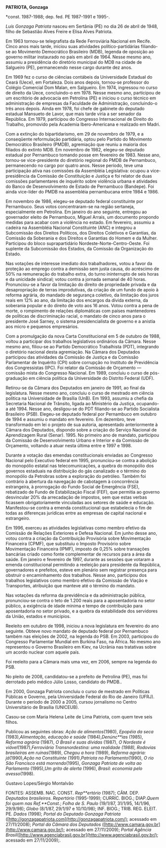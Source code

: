 **PATRIOTA, Gonzaga**

\*const. 1987-1988; dep. fed. PE 1987-1991 e 1995-.

*Luís Gonzaga Patriota* nasceu em Sertânia (PE) no dia 26 de abril de
1948, filho de Sebastião Alves Freire e Elisa Alves Patriota.

Em 1963 tornou-se telegrafista da Rede Ferroviária Nacional em Recife.
Cinco anos mais tarde, iniciou suas atividades político-partidárias
filiando-se ao Movimento Democrático Brasileiro (MDB), legenda de
oposição ao governo militar instaurado no país em abril de 1964. Nesse
mesmo ano, assumiu a presidência do diretório municipal do MDB na cidade
de Salgueiro (PE), permanecendo nesse cargo durante dez anos.

Em 1969 fez o curso de ciências contábeis da Universidade Estadual do
Ceará (Uece), em Fortaleza. Dois anos depois, tornou-se professor do
Colégio Comercial Dom Malan, em Salgueiro. Em 1974, ingressou no curso
de direito da Uece, concluindo-o em 1978. Nesse mesmo ano, participou de
um escritório de advocacia em Petrolina (PE) e iniciou o curso técnico
em administração de empresas da Faculdade de Administração, concluindo-o
três anos depois. Ainda em 1978, foi chefe de gabinete do deputado
estadual Mansueto de Lavor, que mais tarde viria a ser senador da
República. Em 1979, participou do Congresso Internacional de Direito do
Trabalho, promovido pela Academia Ibero-Americana e realizado em Madri.

Com a extinção do bipartidarismo, em 29 de novembro de 1979, e a
conseqüente reformulação partidária, optou pelo Partido do Movimento
Democrático Brasileiro (PMDB), agremiação que reuniu a maioria dos
filiados do extinto MDB. Em novembro de 1982, elegeu-se deputado
estadual por Pernambuco tomando posse em fevereiro de 1983. Nesse ano,
tornou-se vice-presidente do diretório regional do PMDB de Pernambuco,
permanecendo no cargo por quatro anos. Nesse período, teve uma
participação ativa nas comissões da Assembléia Legislativa: ocupou a
vice-presidência da Comissão de Constituição e Justiça e foi relator de
duas comissões parlamentares de inquérito sobre violência urbana e
atividades do Banco de Desenvolvimento de Estado de Pernambuco
(Bandepe). Foi ainda vice-líder do PMDB na assembléia pernambucana entre
1984 e 1986.

Em novembro de 1986, elegeu-se deputado federal constituinte por
Pernambuco. Seus votos concentraram-se na região sertaneja,
especialmente em Petrolina. Em janeiro do ano seguinte, entregou ao
governador eleito de Pernambuco, Miguel Arrais, um documento propondo
medidas para acabar com a violência no estado. Em fevereiro, assumiu a
cadeira na Assembléia Nacional Constituinte (ANC) e integrou a
Subcomissão dos Direitos Políticos, dos Direitos Coletivos e Garantias,
da Comissão da Soberania e dos Direitos e Garantias do Homem e da
Mulher. Participou do bloco suprapartidário Nordeste-Norte-Centro-Oeste.
Foi suplente da Subcomissão dos Estados, da Comissão da Organização do
Estado.

Nas votações de interesse imediato dos trabalhadores, votou a favor da
proteção ao emprego contra a demissão sem justa causa, do acréscimo de
50% na remuneração do trabalho extra, do turno ininterrupto de seis
horas e da unicidade sindical; votou contra a jornada semanal de 40
horas. Pronunciou-se a favor da limitação do direito de propriedade
privada e da desapropriação de terras improdutivas, da criação de um
fundo de apoio à reforma agrária, do mandado de segurança coletivo, da
limitação dos juros reais em 12% ao ano, da limitação dos encargos da
dívida externa, da soberania popular e do direito de voto aos 16 anos.
Votou contra a pena de morte, o rompimento de relações diplomáticas com
países mantenedores de políticas de discriminação racial, o mandato de
cinco anos para o presidente José Sarney, o sistema presidencialista de
governo e a anistia aos micro e pequenos empresários.

Com a promulgação da nova Carta Constitucional em 5 de outubro de 1988,
voltou a participar dos trabalhos legislativos ordinários da Câmara.
Nesse mesmo ano, filiou-se ao Partido Democrático Trabalhista (PDT),
integrando o diretório nacional desta agremiação. Na Câmara dos
Deputados participou das atividades da Comissão de Justiça e da Comissão
Parlamentar de Inquérito (CPI) sobre corrupção no Instituto de
Previdência dos Congressistas (IPC). Foi relator da Comissão de
Orçamento — comissão mista do Congresso Nacional. Em 1989, concluiu o
curso de pós-graduação em ciência política da Universidade do Distrito
Federal (UDF).

Retirou-se da Câmara dos Deputados em janeiro de 1991, ao final da
legislatura. Nesse mesmo ano, concluiu o curso de mestrado em ciência
política na Universidade de Brasília (UnB). Em 1993, assumiu a chefia da
Secretaria Nacional de Trânsito, ligada ao Ministério da Justiça,
ocupando-a até 1994. Nesse ano, desligou-se do PDT filiando-se ao
Partido Socialista Brasileiro (PSB). Elegeu-se deputado federal por
Pernambuco em outubro de 1994 e assumiu o mandato em fevereiro. Em
dezembro, teve transformado em lei o projeto de sua autoria, apresentado
anteriormente à Câmara dos Deputados, dispondo sobre a criação do
Serviço Nacional de Aprendizagem Rural (Senar). 1995. No primeiro ano de
mandato, participou da Comissão de Desenvolvimento Urbano e Interior e
da Comissão de Orçamento, voltando a atuar nesta última entre e 1997 e
1998.

Durante a votação das emendas constitucionais enviadas ao Congresso
Nacional pelo Executivo federal em 1995, pronunciou-se contra a abolição
do monopólio estatal nas telecomunicações, a quebra do monopólio dos
governos estaduais na distribuição do gás canalizado e o término do
monopólio da Petrobras sobre a exploração do petróleo. Também foi
contrário à abertura da navegação de cabotagem à concorrência
estrangeira, à prorrogação do Fundo Social de Emergência (FSE),
rebatizado de Fundo de Estabilização Fiscal (FEF), que permitia ao
governo desvincular 20% da arrecadação de impostos, sem que estas verbas
ficassem obrigatoriamente vinculadas aos setores de saúde e educação.
Manifestou-se contra a emenda constitucional que estabelecia o fim de
todas as diferenças jurídicas entre as empresas de capital nacional e
estrangeiro.

Em 1996, exerceu as atividades legislativas como membro efetivo da
Comissão de Relações Exteriores e Defesa Nacional. Em junho desse ano,
votou contra a criação da Contribuição Provisória sobre Movimentação
Financeira (CPMF), que substituiu o Imposto Provisório sobre
Movimentação Financeira (IPMF), imposto de 0,25% sobre transações
bancárias criado como fonte complementar de recursos para a área da
saúde. Em janeiro e fevereiro de 1997, durante as sessões que votaram a
emenda constitucional permitindo a reeleição para presidente da
República, governadores e prefeitos, esteve em plenário sem registrar
presença para obstruir o encaminhamento dos trabalhos. Nesse ano,
participou dos trabalhos legislativos como membro efetivo da Comissão de
Viação e Transportes, atribuição que manteve até o término do mandato.

Nas votações da reforma da previdência e da administração pública,
pronunciou-se contra o teto de 1.200 reais para a aposentadoria no setor
público, a exigência de idade mínima e tempo de contribuição para
aposentadoria no setor privado, e a quebra da estabilidade dos
servidores da União, estados e municípios.

Reeleito em outubro de 1998, iniciou a nova legislatura em fevereiro do
ano seguinte. Obteve novo mandato de deputado federal por Pernambuco
também nas eleições de 2002, na legenda do PSB. Em 2003, participou do
Congresso Parlamentar Mundial em Burkina Faso, na África. No mesmo ano
representou o Governo Brasileiro em Kiev, na Ucrânia nas tratativas
sobre um acordo nuclear com aquele país.

Foi reeleito para a Câmara mais uma vez, em 2006, sempre na legenda do
PSB.

No pleito de 2008, candidatou-se a prefeito de Petrolina (PE), mas foi
derrotado pelo médico Júlio Losso, candidato do PMDB..

Em 2000, Gonzaga Patriota concluiu o curso de mestrado em Políticas
Públicas e Governo, pela Universidade Federal do Rio de Janeiro (UFRJ).
Durante o período de 2000 a 2005, cursou jornalismo no Centro
Universitário de Brasília (UNICEUB).

Casou-se com Maria Helena Leite de Lima Patriota, com quem teve seis
filhos.

Publicou as seguintes obras: *Ação de alimentos*(1980), *Epopéia da
seca* (1983),*Alimentação, educação e saúde* (1984),*Denúnc**ias*
(1985), *Reforma agrária* (1987), *O Brasil e suas dívidas* (1987), *O
Nordeste é viável*(1987),*Ferroviária Transnordestina: uma realidade
(1988), Rodovias brasileiras em ruínas*(1989), *Chegou a hora* (1989),
*Reforma agrária: já*(1990),*Ação na Constituinte* (1991),*Patriota no
Parlamento*(1990), *O rio São Francisco está morrendo*(1995), *Gonzaga
Patriota de volta ao Parlamento* (1995),*Um grito de alerta* (1996),
*Brasil: economia pelo avesso*(1998).

Gustavo Lopes/Sérgio Montalvão

FONTES: ASSEMB. NAC. CONST. *Rep**ertório* (1987); CÂM. DEP. *Deputados
brasileiros. Repertório* (1995-1999); CURRIC. BIOG.; DIAP.*Quem foi quem
nas Ref.**Const.*; *Folha de S. Paulo* (19/1/87, 31/1/95, 14/1/96,
29/9/98); *Globo* (8/1/87, 29/1/97 e 10/10/98); INF. BIOG.; TRIB. REG.
ELEIT. PE. *Dados* (1998); *Portal do Deputado Gonzaga Patriota*
([http://gonzagapatriota.com](http://gonzagapatriota.com/); acessado em
27/11/2008); *Portal da Câmara dos Deputados*
([http://www.camara.gov.br](http://www.camara.gov.br/); acessado em
27/11/2009); *Portal Agência
Brasil*([http://www.agenciabrasil.gov.br](http://www.agenciabrasil.gov.br/);
acessado em 27/11/2009);.

 
